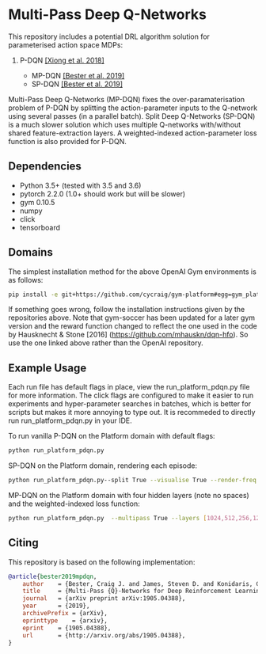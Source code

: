 #  Multi-Pass Deep Q-Networks

This repository includes a potential DRL algorithm solution for parameterised action space MDPs:

1. P-DQN [[Xiong et al. 2018]](https://arxiv.org/abs/1810.06394)

    - MP-DQN [[Bester et al. 2019]](https://arxiv.org/abs/1905.04388)
    - SP-DQN [[Bester et al. 2019]](https://arxiv.org/abs/1905.04388)
   

Multi-Pass Deep Q-Networks (MP-DQN) fixes the over-paramaterisation problem of P-DQN by splitting the action-parameter inputs to the Q-network using several passes (in a parallel batch). Split Deep Q-Networks (SP-DQN) is a much slower solution which uses multiple Q-networks with/without shared feature-extraction layers. A weighted-indexed action-parameter loss function is also provided for P-DQN.

## Dependencies

- Python 3.5+ (tested with 3.5 and 3.6)
- pytorch 2.2.0 (1.0+ should work but will be slower)
- gym 0.10.5
- numpy
- click
- tensorboard

## Domains

The simplest installation method for the above OpenAI Gym environments is as follows:
```bash
pip install -e git+https://github.com/cycraig/gym-platform#egg=gym_platform
```

If something goes wrong, follow the installation instructions given by the repositories above. Note that gym-soccer has been updated for a later gym version and the reward function changed to reflect the one used in the code by Hausknecht & Stone [2016] (https://github.com/mhauskn/dqn-hfo). So use the one linked above rather than the OpenAI repository.

## Example Usage

Each run file has default flags in place, view the run_platform_pdqn.py file for more information. The click flags are configured to make it easier to run experiments and hyper-parameter searches in batches, which is better for scripts but makes it more annoying to type out. 
It is recommeded to directly run run_platform_pdqn.py in your IDE.

To run vanilla P-DQN on the Platform domain with default flags:
```bash
python run_platform_pdqn.py 
```

SP-DQN on the Platform domain, rendering each episode:
```bash
python run_platform_pdqn.py--split True --visualise True --render-freq 1
```

MP-DQN on the Platform domain with four hidden layers (note no spaces) and the weighted-indexed loss function:
```bash
python run_platform_pdqn.py  --multipass True --layers [1024,512,256,128] --weighted True --indexed True
```

## Citing
This repository is based on the following implementation:

```bibtex
@article{bester2019mpdqn,
	author    = {Bester, Craig J. and James, Steven D. and Konidaris, George D.},
	title     = {Multi-Pass {Q}-Networks for Deep Reinforcement Learning with Parameterised Action Spaces},
	journal   = {arXiv preprint arXiv:1905.04388},
	year      = {2019},
	archivePrefix = {arXiv},
	eprinttype    = {arxiv},
	eprint    = {1905.04388},
	url       = {http://arxiv.org/abs/1905.04388},
}
```
